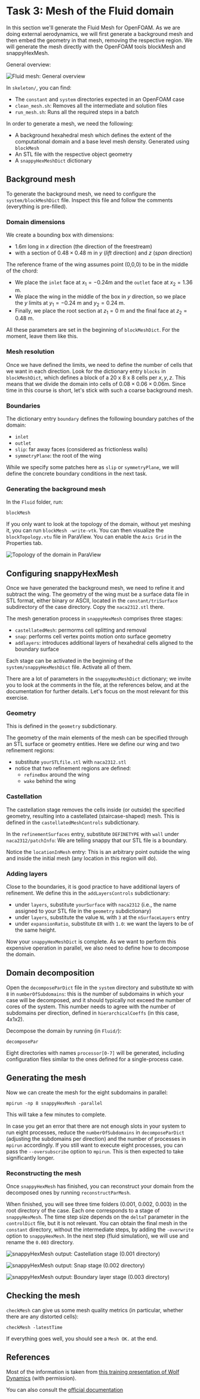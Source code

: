# Task 3: Mesh of the Fluid domain

In this section we'll generate the Fluid Mesh for OpenFOAM.
As we are doing external aerodynamics, we will first generate a background mesh and then embed the geometry in that mesh, removing the respective region.
We will generate the mesh directly with the OpenFOAM tools blockMesh and snappyHexMesh.

General overview:

![Fluid mesh: General overview](images/flowchart/flowchart-fluid-mesh.png)

In `skeleton/`, you can find:

- The `constant` and `system` directories expected in an OpenFOAM case
- `clean_mesh.sh`: Removes all the intermediate and solution files
- `run_mesh.sh`: Runs all the required steps in a batch

In order to generate a mesh, we need the following:

- A background hexahedral mesh which defines the extent of the computational domain and a base level mesh density. Generated using `blockMesh`
- An STL file with the respective object geometry
- A `snappyHexMeshDict` dictionary

## Background mesh

To generate the background mesh, we need to configure the `system/blockMeshDict` file. Inspect this file and follow the comments (everything is pre-filled).

### Domain dimensions

We create a bounding box with dimensions:

- $1.6m$ long in $x$ direction (the direction of the freestream)
- with a section of $0.48 \times 0.48$ m in $y$ (*lift* direction) and $z$ (*span* direction)

The reference frame of the wing assumes point (0,0,0) to be in the middle of the chord:

- We place the `inlet` face at $x_1 = -0.24$m and the `outlet` face at $x_2 = 1.36$ m.
- We place the wing in the middle of the box in $y$ direction, so we place the $y$ limits at $y_1 = -0.24$ m and $y_2=0.24$ m.
- Finally, we place the root section at $z_1 = 0$ m and the final face at $z_2 = 0.48$ m.

All these parameters are set in the beginning of `blockMeshDict`. For the moment, leave them like this.

### Mesh resolution

Once we have defined the limits, we need to define the number of cells that we want in each direction. Look for the dictionary entry `blocks` in `blockMeshDict`, which defines a block of a 20 x 8 x 8 cells per $x,y,z$.
This means that we divide the domain into cells of $0.08 \times 0.06 \times 0.06$m.
Since time in this course is short, let's stick with such a coarse background mesh.

### Boundaries

The dictionary entry `boundary` defines the following boundary patches of the domain:

- `inlet`
- `outlet`
- `slip`: far away faces (considered as frictionless walls)
- `symmetryPlane`: the root of the wing

While we specify some patches here as `slip` or `symmetryPlane`, we will define the concrete boundary conditions in the next task.

### Generating the background mesh

In the `Fluid` folder, run:

```shell
blockMesh
```

If you only want to look at the topology of the domain, without yet meshing it, you can run `blockMesh -write-vtk`. You can then visualize the `blockTopology.vtu` file in ParaView. You can enable the `Axis Grid` in the Properties tab.

![Topology of the domain in ParaView](images/blockmesh-write-vtk.png)

## Configuring snappyHexMesh

Once we have generated the background mesh, we need to refine it and subtract the wing. The geometry of the wing must be a surface data file in STL format, either binary or ASCII, located in the `constant/triSurface` subdirectory of the case directory. Copy the `naca2312.stl` there.

The mesh generation process in `snappyHexMesh` comprises three stages:

- `castellatedMesh`: permorms cell splitting and removal
- `snap`: performs cell vertex points motion onto surface geometry
- `addlayers`: introduces additional layers of hexahedral cells aligned to the boundary surface

Each stage can be activated in the beginning of the `system/snappyHexMeshDict` file. Activate all of them.

There are a lot of parameters in the `snappyHexMeshDict` dictionary; we invite you to look at the comments in the file, at the references below, and at the documentation for further details. Let's focus on the most relevant for this exercise.

### Geometry

This is defined in the `geometry` subdictionary.

The geometry of the main elements of the mesh can be specified through an STL surface or geometry entities. Here we define our wing and two refinement regions:

- substitute `yourSTLfile.stl` with `naca2312.stl`
- notice that two refinement regions are defined:
  - `refineBox` around the wing
  - `wake` behind the wing

### Castellation

The castellation stage removes the cells inside (or outside) the specified geometry, resulting into a castellated (staircase-shaped) mesh.
This is defined in the `castellatedMeshControls` subdictionary.

In the `refinementSurfaces` entry, substitute `DEFINETYPE` with `wall` under `naca2312/patchInfo`: We are telling snappy that our STL file is a boundary.

Notice the `locationInMesh` entry: This is an arbitrary point outside the wing and inside the initial mesh (any location in this region will do).

### Adding layers

Close to the boundaries, it is good practice to have additional layers of refinement. We define this in the `addLayersControls` subdictionary:

- under `layers`, substitute `yourSurface` with `naca2312` (i.e., the name assigned to your STL file in the `geometry` subdictionary)
- under `layers`, substitute the value `NL`  with `3` at the `nSurfaceLayers` entry
- under `expansionRatio`, substitute `ER` with `1.0`: we want the layers to be of the same height.

Now your `snappyHexMeshDict` is complete. As we want to perform this expensive operation in parallel, we also need to define how to decompose the domain.

## Domain decomposition

Open the `decomposeParDict` file in the `system` directory and substitute `ND` with `8` in `numberOfSubdomains`: this is the number of subdomains in which your case will be decomposed, and it should typically not exceed the number of cores of the system. This number needs to agree with the number of subdomains per direction, defined in `hierarchicalCoeffs` (in this case, 4x1x2).

Decompose the domain by running (in `Fluid/`):

```shell
decomposePar
```

Eight directories with names `processor[0-7]` will be generated, including configuration files similar to the ones defined for a single-process case.

## Generating the mesh

Now we can create the mesh for the eight subdomains in parallel:

```shell
mpirun -np 8 snappyHexMesh -parallel
```

This will take a few minutes to complete.

In case you get an error that there are not enough slots in your system to run eight processes, reduce the `numberOfSubdomains` in `decomposeParDict` (adjusting the subdomains per direction) and the number of processes in `mpirun` accordingly. If you still want to execute eight processes, you can pass the `--oversubscribe` option to `mpirun`. This is then expected to take significantly longer.

### Reconstructing the mesh

Once `snappyHexMesh` has finished, you can reconstruct your domain from the decomposed ones by running `reconstructParMesh`.

When finished, you will see three time folders (0.001, 0.002, 0.003) in the root directory of the case. Each one corresponds to a stage of `snappyHexMesh`. The time step size depends on the `deltaT` parameter in the `controlDict` file, but it is not relevant. You can obtain the final mesh in the `constant` directory, without the intermediate steps, by adding the `-overwrite` option to `snappyHexMesh`. In the next step (fluid simulation), we will use and rename the `0.003` directory.

![snappyHexMesh output: Castellation stage (`0.001` directory)](./images/01_cast.png)

![snappyHexMesh output: Snap stage (`0.002` directory)](./images/02_snap.png)

![snappyHexMesh output: Boundary layer stage (`0.003` directory)](./images/03_BL.png)

## Checking the mesh

`checkMesh` can give us some mesh quality metrics (in particular, whether there are any distorted cells):

```shell
checkMesh -latestTime
```

If everything goes well, you should see a `Mesh OK.` at the end.

## References

Most of the information is taken from [this training presentation of Wolf Dynamics](http://www.wolfdynamics.com/wiki/meshing_OF_SHM.pdf) (with permission).

You can also consult the [official documentation](https://www.openfoam.com/documentation/user-guide/4-mesh-generation-and-conversion/4.4-mesh-generation-with-the-snappyhexmesh-utility)
